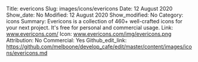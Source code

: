 Title: evericons
Slug: images/icons/evericons
Date: 12 August 2020
Show_date: No
Modified: 12 August 2020
Show_modified: No
Category: icons
Summary: Evericons is a collection of 460+ well-crafted icons for your next project. It's free for personal and commercial usage.
Link: www.evericons.com/
Icon: www.evericons.com/img/evericons.png
Attribution: No
Commercial: Yes
Github_edit_link: https://github.com/melboone/develop_cafe/edit/master/content/images/icons/evericons.md